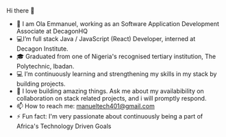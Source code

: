 Hi there 👋

- 🔭 I am Ola Emmanuel, working as an Software Application Development Associate at DecagonHQ
- 💻I’m full stack Java / JavaScript (React) Developer, interned at Decagon Institute.
- 🎓 Graduated from one of Nigeria's recognised tertiary institution, The Polytechnic, Ibadan.
- 💻 I’m continuously learning and strengthening my skills in my stack by building projects.
- 💬 I love building amazing things. Ask me about my availabibility on collaboration on stack related projects, and i will promptly respond.
- 📫 How to reach me: manueltech401@gmail.com
- ⚡ Fun fact: I'm very passionate about continuously being a part of Africa's Technology Driven Goals

